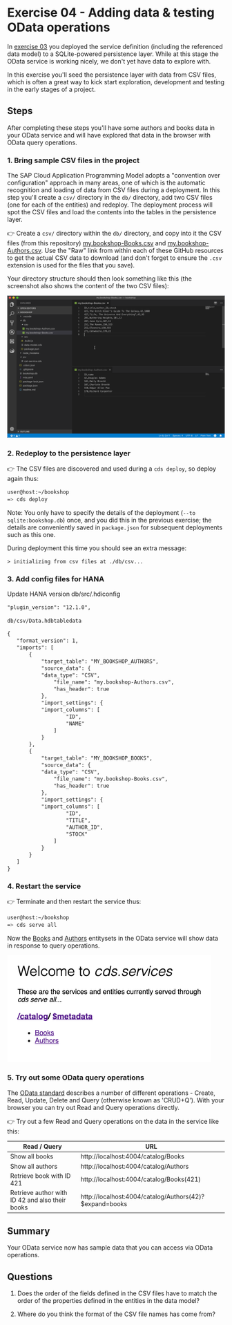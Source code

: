 # Exercise 04 - Adding data & testing OData operations

In [exercise 03](../03/) you deployed the service definition (including the referenced data model) to a SQLite-powered persistence layer. While at this stage the OData service is working nicely, we don't yet have data to explore with.

In this exercise you'll seed the persistence layer with data from CSV files, which is often a great way to kick start exploration, development and testing in the early stages of a project.


## Steps

After completing these steps you'll have some authors and books data in your OData service and will have explored that data in the browser with OData query operations.


### 1. Bring sample CSV files in the project

The SAP Cloud Application Programming Model adopts a "convention over configuration" approach in many areas, one of which is the automatic recognition and loading of data from CSV files during a deployment. In this step you'll create a `csv/` directory in the `db/` directory, add two CSV files (one for each of the entities) and redeploy. The deployment process will spot the CSV files and load the contents into the tables in the persistence layer.

:point_right: Create a `csv/` directory within the `db/` directory, and copy into it the CSV files (from this repository) [my.bookshop-Books.csv](my.bookshop-Books.csv) and [my.bookshop-Authors.csv](my.bookshop-Authors.csv). Use the "Raw" link from within each of these GitHub resources to get the actual CSV data to download (and don't forget to ensure the `.csv` extension is used for the files that you save).

Your directory structure should then look something like this (the screenshot also shows the content of the two CSV files):

![the CSV files in the right place](csv-files.png)


### 2. Redeploy to the persistence layer

:point_right: The CSV files are discovered and used during a `cds deploy`, so deploy again thus:

```sh
user@host:~/bookshop
=> cds deploy
```

Note: You only have to specify the details of the deployment (`--to sqlite:bookshop.db`) once, and you did this in the previous exercise; the details are conveniently saved in `package.json` for subsequent deployments such as this one.

During deployment this time you should see an extra message:

```
> initializing from csv files at ./db/csv...
```


### 3. Add config files for HANA
Update HANA version db/src/.hdiconfig

```
"plugin_version": "12.1.0",
```

`db/csv/Data.hdbtabledata`
```
{
   "format_version": 1,
   "imports": [
       {
           "target_table": "MY_BOOKSHOP_AUTHORS",
           "source_data": {
           "data_type": "CSV",
               "file_name": "my.bookshop-Authors.csv",
               "has_header": true
           },
           "import_settings": {
           "import_columns": [
                   "ID",
                   "NAME"
               ]
           }
       },
       {
           "target_table": "MY_BOOKSHOP_BOOKS",
           "source_data": {
           "data_type": "CSV",
               "file_name": "my.bookshop-Books.csv",
               "has_header": true
           },
           "import_settings": {
           "import_columns": [
                   "ID",
                   "TITLE",
                   "AUTHOR_ID",
                   "STOCK"
               ]
           }
       }
   ]
}
```

### 4. Restart the service

:point_right: Terminate and then restart the service thus:

```sh
user@host:~/bookshop
=> cds serve all
```

Now the [Books](http://localhost:4004/catalog/Books) and [Authors](http://localhost:4004/catalog/Authors) entitysets in the OData service will show data in response to query operations.

![Books and Authors in the OData service](books-and-authors.png)


### 5. Try out some OData query operations

The [OData standard](https://www.odata.org/) describes a number of different operations - Create, Read, Update, Delete and Query (otherwise known as 'CRUD+Q'). With your browser you can try out Read and Query operations directly.

:point_right: Try out a few Read and Query operations on the data in the service like this:

| Read / Query | URL |
| ----- | --- |
| Show all books | http://localhost:4004/catalog/Books |
| Show all authors | http://localhost:4004/catalog/Authors |
| Retrieve book with ID 421 | http://localhost:4004/catalog/Books(421) |
| Retrieve author with ID 42 and also their books | http://localhost:4004/catalog/Authors(42)?$expand=books |


## Summary

Your OData service now has sample data that you can access via OData operations.


## Questions

1. Does the order of the fields defined in the CSV files have to match the order of the properties defined in the entities in the data model?

1. Where do you think the format of the CSV file names has come from?
